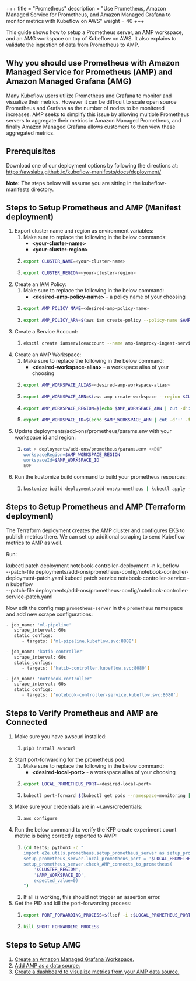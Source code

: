 +++
title = "Prometheus"
description = "Use Prometheus, Amazon Managed Service for Prometheus, and Amazon Managed Grafana to monitor metrics with Kubeflow on AWS"
weight = 40
+++

This guide shows how to setup a Prometheus server, an AMP workspace, and an AMG workspace on top of Kubeflow on AWS. It also explains to validate the ingestion of data from Prometheus to AMP.

## Why you should use Prometheus with Amazon Managed Service for Prometheus (AMP) and Amazon Managed Grafana (AMG)
Many Kubeflow users utilize Prometheus and Grafana to monitor and visualize their metrics. However it can be difficult to scale open source Prometheus and Grafana as the number of nodes to be monitored increases. AMP seeks to simplify this issue by allowing multiple Prometheus servers to aggregate their metrics in Amazon Managed Prometheus, and finally Amazon Managed Grafana allows customers to then view these aggregated metrics.

## Prerequisites
Download one of our deployment options by following the directions at: https://awslabs.github.io/kubeflow-manifests/docs/deployment/

**Note:** The steps below will assume you are sitting in the kubeflow-manifests directory.

## Steps to Setup Prometheus and AMP (Manifest deployment)
1. Export cluster name and region as environment variables:
    1. Make sure to replace the following in the below commands:
        * **\<your-cluster-name\>**
        * **\<your-cluster-region\>**
    2. ```bash
       export CLUSTER_NAME=<your-cluster-name>
       ```
    3. ```bash
       export CLUSTER_REGION=<your-cluster-region>
       ```
2. Create an IAM Policy:
    1. Make sure to replace the following in the below command:
        * **\<desired-amp-policy-name\>** - a policy name of your choosing
    2. ```bash
       export AMP_POLICY_NAME=<desired-amp-policy-name>
       ```
    3. ```bash
       export AMP_POLICY_ARN=$(aws iam create-policy --policy-name $AMP_POLICY_NAME --policy-document file://deployments/add-ons/prometheus/AMPIngestPermissionPolicy.json --query 'Policy.Arn' | tr -d '"')
       ```
3. Create a Service Account:
    1. ```bash
       eksctl create iamserviceaccount --name amp-iamproxy-ingest-service-account --namespace monitoring --cluster $CLUSTER_NAME --attach-policy-arn $AMP_POLICY_ARN --override-existing-serviceaccounts --approve --region $CLUSTER_REGION
       ```
4. Create an AMP Workspace:
    1. Make sure to replace the following in the below command:
        * **\<desired-workspace-alias\>** - a workspace alias of your choosing
    2. ```bash
       export AMP_WORKSPACE_ALIAS=<desired-amp-workspace-alias>
       ```
    3. ```bash
       export AMP_WORKSPACE_ARN=$(aws amp create-workspace --region $CLUSTER_REGION --alias $AMP_WORKSPACE_ALIAS --query arn | tr -d '"')
       ```
    4. ```bash
       export AMP_WORKSPACE_REGION=$(echo $AMP_WORKSPACE_ARN | cut -d':' -f4)
       ```
    5. ```bash
       export AMP_WORKSPACE_ID=$(echo $AMP_WORKSPACE_ARN | cut -d':' -f6 | cut -d'/' -f2)
       ```
5. Update deployments/add-ons/prometheus/params.env with your workspace id and region:
    1. ```bash
       cat > deployments/add-ons/prometheus/params.env <<EOF
       workspaceRegion=$AMP_WORKSPACE_REGION
       workspaceId=$AMP_WORKSPACE_ID
       EOF
       ```
6. Run the kustomize build command to build your prometheus resources:
    1. ```bash
       kustomize build deployments/add-ons/prometheus | kubectl apply -f -
       ```

## Steps to Setup Prometheus and AMP (Terraform deployment)

The Terraform deployment creates the AMP cluster and configures EKS to publish metrics there. We can set up additional scraping to send Kubeflow metrics to AMP as well.

Run:

   kubectl patch deployment notebook-controller-deployment -n kubeflow \
      --patch-file deployments/add-ons/prometheus-config/notebook-controller-deployment-patch.yaml
   kubectl patch service notebook-controller-service -n kubeflow \
      --patch-file deployments/add-ons/prometheus-config/notebook-controller-service-patch.yaml

Now edit the config map `prometheus-server` in the `prometheus` namespace and add new scrape configurations:

```bash
- job_name: 'ml-pipeline'
   scrape_interval: 60s
   static_configs:
      - targets: ['ml-pipeline.kubeflow.svc:8888']

- job_name: 'katib-controller'
   scrape_interval: 60s
   static_configs:
      - targets: ['katib-controller.kubeflow.svc:8080']

- job_name: 'notebook-controller'
   scrape_interval: 60s
   static_configs:
      - targets: ['notebook-controller-service.kubeflow.svc:8080']
```

## Steps to Verify Prometheus and AMP are Connected
1. Make sure you have awscurl installed:
    1. ```bash
       pip3 install awscurl
       ```
2. Start port-forwarding for the prometheus pod:
    1. Make sure to replace the following in the below command:
        * **\<desired-local-port\>** - a workspace alias of your choosing
    2. ```bash
       export LOCAL_PROMETHEUS_PORT=<desired-local-port>
       ```
    3. ```bash
       kubectl port-forward $(kubectl get pods --namespace=monitoring | grep "prometheus-deployment" | cut -d' ' -f1) $LOCAL_PROMETHEUS_PORT:9090 --namespace=monitoring &
       ```
3. Make sure your credentials are in ~/.aws/credentials:
    1. ```bash
       aws configure
       ```
4. Run the below command to verify the KFP create experiment count metric is being correctly exported to AMP:
    1. ```bash
       (cd tests; python3 -c "
       import e2e.utils.prometheus.setup_prometheus_server as setup_prometheus_server
       setup_prometheus_server.local_prometheus_port = '$LOCAL_PROMETHEUS_PORT'
       setup_prometheus_server.check_AMP_connects_to_prometheus(
           '$CLUSTER_REGION',
           '$AMP_WORKSPACE_ID',
           expected_value=0)
       ")
       ```
    2. If all is working, this should not trigger an assertion error.
5. Get the PID and kill the port-forwarding process:
    1. ```bash
       export PORT_FORWARDING_PROCESS=$(lsof -i :$LOCAL_PROMETHEUS_PORT | sed -n 2p | cut -d' ' -f2)
       ```
    2. ```bash
       kill $PORT_FORWARDING_PROCESS
       ```
## Steps to Setup AMG
1. [Create an Amazon Managed Grafana Workspace.](https://docs.aws.amazon.com/grafana/latest/userguide/getting-started-with-AMG.html)
2. [Add AMP as a data source.](https://docs.aws.amazon.com/grafana/latest/userguide/AMP-adding-AWS-config.html)
3. [Create a dashboard to visualize metrics from your AMP data source.](https://docs.aws.amazon.com/grafana/latest/userguide/getting-started-grafanaui.html)
